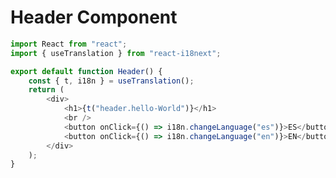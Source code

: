 # Header Component

<div id="root"></div>
<script src="./src/App.js"></script>

```js
import React from "react";
import { useTranslation } from "react-i18next";

export default function Header() {
    const { t, i18n } = useTranslation();
    return (
        <div>
            <h1>{t("header.hello-World")}</h1>
            <br />
            <button onClick={() => i18n.changeLanguage("es")}>ES</button>
            <button onClick={() => i18n.changeLanguage("en")}>EN</button>
        </div>
    );
}
